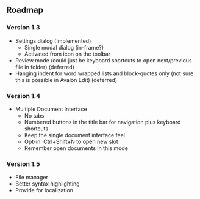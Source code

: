 ## Roadmap

### Version 1.3

- Settings dialog (Implemented)
  + Single modal dialog (in-frame?)
  + Activated from icon on the toolbar
- Review mode (could just be keyboard shortcuts to open next/previous file in folder) (deferred)
- Hanging indent for word wrapped lists and block-quotes only (not sure this is possible in Avalon Edit) (deferred)

### Version 1.4

- Multiple Document Interface
  * No tabs
  * Numbered buttons in the title bar for navigation plus keyboard shortcuts
  * Keep the single document interface feel
  * Opt-in. Ctrl+Shift+N to open new slot
  * Remember open documents in this mode

### Version 1.5

- File manager
- Better syntax highlighting
- Provide for localization
